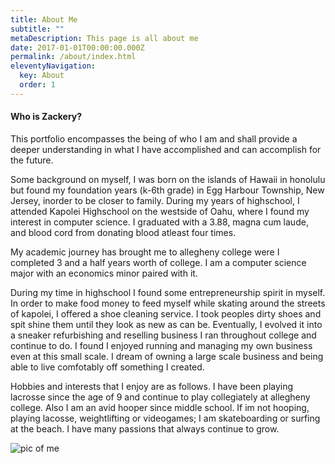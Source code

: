 ```yaml
---
title: About Me
subtitle: ""
metaDescription: This page is all about me
date: 2017-01-01T00:00:00.000Z
permalink: /about/index.html
eleventyNavigation:
  key: About
  order: 1
---
```

#### Who is Zackery?

This portfolio encompasses the being of who I am and shall provide a deeper understanding in what I have accomplished and can accomplish for the future.

Some background on myself, I was born on the islands of Hawaii in honolulu but found my foundation years (k-6th grade) in Egg Harbour Township, New Jersey, inorder to be closer to family. During my years of highschool, I attended Kapolei Highschool on the westside of Oahu, where I found my interest in computer science. I graduated with a 3.88, magna cum laude, and blood cord from donating blood atleast four times. 

My academic journey has brought me to allegheny college were I completed 3 and a half years worth of college. I am a computer science major with an economics minor paired with it. 

During my time in highschool I found some entrepreneurship spirit in myself. In order to make food money to feed myself while skating around the streets of kapolei, I offered a shoe cleaning service. I took peoples dirty shoes and spit shine them until they look as new as can be. Eventually, I evolved it into a sneaker refurbishing and reselling business I ran throughout college and continue to do. I found I enjoyed running and managing my own business even at this small scale. I dream of owning a large scale business and being able to live comfotably off something I created. 

Hobbies and interests that I enjoy are as follows. I have been playing lacrosse since the age of 9 and continue to play collegiately at allegheny college. Also I am an avid hooper since middle school. If im not hooping, playing lacosse, weightlifting or videogames; I am skateboarding or surfing at the beach. I have many passions that always continue to grow. 

![pic of me](/assets/img/zack.jpg "pic of me")